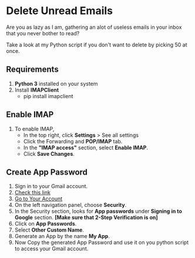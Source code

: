 # Delete Unread Emails

Are you as lazy as I am, gathering an alot of useless emails in your inbox that you never bother to read?

Take a look at my Python script if you don't want to delete by picking 50 at once.

## Requirements
1. **Python 3** installed on your system
2. Install **IMAPClient**
   * pip install imapclient
## Enable IMAP 
1. To enable IMAP,
    - In the top right, click **Settings** > See all settings
    - Click the Forwarding and **POP/IMAP** tab.
    - In the **"IMAP access"** section, select **Enable IMAP**.
    - Click **Save Changes**.

## Create App Password
1. Sign in to your Gmail account.
2. [Check this link](https://support.google.com/mail/answer/185833?hl=en-GB)
3. [Go to Your Account](https://myaccount.google.com/)
4. On the left navigation panel, choose **Security**.
5. In the Security section, looks for **App passwords** under **Signing in to Google** section.
**[Make sure that 2-Step Verification is on]**
6. Click on **App Passwords**.
7. Select **Other Custom Name**.
8. Generate an App by the name **My App**.
9. Now Copy the generated App Password and use it on you python script to access your Gmail account.

